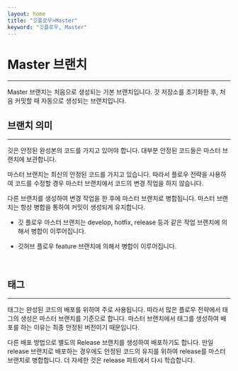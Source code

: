 ```yaml
---
layout: home
title: "깃플로우>Master"
keyword: "깃플로우, Master"
---
```


# Master 브랜치
<hr>
Master 브랜치는 처음으로 생성되는 기본 브랜치입니다. 깃 저장소를 초기화한 후, 처음 커밋할 때 자동으로 생성되는 브랜치입니다. 

<br>

## 브랜치 의미
<hr>
깃은 안정된 완성본의 코드를 가지고 있어야 합니다. 대부분 안정된 코드들은 마스터 브랜치에 보관합니다.

마스터 브랜치는 최신의 안정된 코드를 가지고 있습니다. 따라서 플로우 전략을 사용하여 코드를 수정할 경우 마스터 브랜치에서 코드의 변경 작업을 하지 않습니다. 

다른 브랜치를 생성하여 변경 작업을 한 후에 마스터 브랜치로 병합됩니다. 마스터 브랜치는 항상 병합을 통하여 커밋이 생성되게 유지합니다.

* 깃 플로우
마스터 브랜치는 develop, hotfix, release 등과 같은 작업 브랜치에 의해서 병합이 이루어집니다. 

* 깃허브 플로우
feature 브랜치에 의해서 병합이 이루어집니다.

<br>

## 태그
<hr>
태그는 완성된 코드의 배포를 위하여 주로 사용됩니다. 따라서 많은 플로우 전략에서 태그의 생성은 마스터 브랜치를 기준으로 합니다. 마스터 브랜치에서 태그를 생성하여 배포를 하는 이유는 최종 안정된 버전이기 때문입니다. 

다른 배포 방법으로 별도의 Release 브랜치를 생성하여 배포하기도 합니다. 만일 release 브랜치로 배포하는 경우에도 안정된 코드의 유지를 위하여 release를 마스터 브랜치로 병합합니다. 더 자세한 것은 release 파트에서 다시 학습합니다.

<br><br>